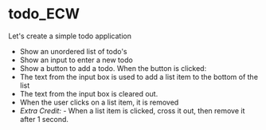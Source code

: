 # todo_ECW

Let's create a simple todo application
- Show an unordered list of todo's
- Show an input to enter a new todo
- Show a button to add a todo. When the button is clicked:
 - The text from the input box is used to add a list item to the bottom of the list
 - The text from the input box is cleared out.
- When the user clicks on a list item, it is removed
- *Extra Credit:* - When a list item is clicked, cross it out, then remove it after 1 second.
